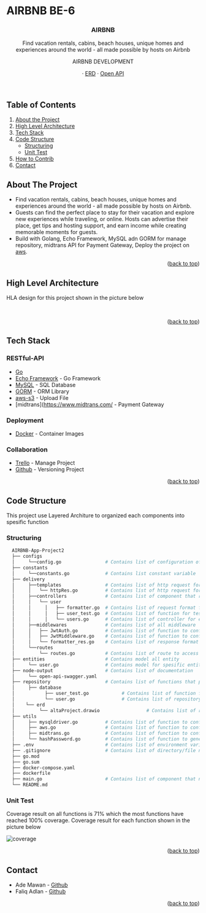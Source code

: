 <div id="top"></div>

# AIRBNB BE-6

<!-- PROJECT LOGO -->
<div align="center">

  <h3 align="center">AIRBNB</h3>
Find vacation rentals, cabins, beach houses, unique homes and experiences around the world - all made possible by hosts on Airbnb

  <p align="center">
    AIRBNB DEVELOPMENT
    <br />
    <div id = "other-software-design"></div>
    ·
    <a href="https://github.com/AIRBNB-App-Project2/backend-airbnb/blob/main/repository/erd/altaProject%20.drawio">ERD</a>
    ·
    <a href="https://app.swaggerhub.com/apis/faliqadlan/airbnb/1.0.0">Open API</a>
  </p>
</div>
<br />

<!-- TABLE OF CONTENTS -->
## Table of Contents
1. [About the Project](#about-the-project)
2. [High Level Architecture](#high-level-architecture)
3. [Tech Stack](#tech-stack)
4. [Code Structure](#code-structure)
    - [Structuring](#structuring)
    - [Unit Test](#unit-test)
5. [How to Contrib](contribute.md)
6. [Contact](#contact)

<!-- ABOUT THE PROJECT -->
## About The Project
- Find vacation rentals, cabins, beach houses, unique homes and experiences around the world - all made possible by hosts on Airbnb. 
- Guests can find the perfect place to stay for their vacation and explore new experiences while traveling, or online. Hosts can advertise their place, get tips and hosting support, and earn income while creating memorable moments for guests.
- Build with Golang, Echo Framework, MySQL adn GORM for manage repository, midtrans API for Payment Gateway, Deploy the project on [aws](https://aws.amazon.com/).

<p align="right">(<a href="#top">back to top</a>)</p>

## High Level Architecture

HLA design for this project shown in the picture below

<br />

<p align="right">(<a href="#top">back to top</a>)</p>

## Tech Stack
### RESTful-API
- [Go](https://go.dev/)
- [Echo Framework](https://echo.labstack.com/) - Go Framework
- [MySQL](https://www.mysql.com/) - SQL Database
- [GORM](https://gorm.io/index.html) - ORM Library
- [aws-s3](https://s3.console.amazon.com/s3) - Upload File
- [midtrans](https://www.midtrans.com/ - Payment Gateway

### Deployment
- [Docker](https://www.docker.com/) - Container Images
### Collaboration 
- [Trello](https://trello.com/) - Manage Project
- [Github](https://github.com/) - Versioning Project

<p align="right">(<a href="#top">back to top</a>)</p>

## Code Structure
This project use Layered Architure to organized each components into spesific function  

### Structuring
  ```sh
    AIRBNB-App-Project2
    ├── configs                        
    │     └──config.go                # Contains list of configuration of the project
    ├── constants                     
    │     └──constants.go             # Contains list constant variable
    ├── delivery                      
    │     ├──templates                # Contains list of http request format based on the result from controller 
    │     │   └── httpRes.go          # Contains list of http request format
    │     ├──controllers              # Contains list of component that receive the request and return a response
    │     │   └── user
    │     │     │   ├── formatter.go  # Contains list of request format for each function on the controller
    │     │     │   ├── user_test.go  # Contains list of function for test each function on the controller
    │     │     │   └── users.go      # Contains list of controller for each entity
    │     ├──middlewares              # Contains list of all middleware 
    │     │   ├── JwtAuth.go          # Contains list of function to config middleware basic auth
    │     │   ├── JwtMiddleware.go    # Contains list of function to config middleware token
    │     │   └── formatter_res.go    # Contains list of response format for each function on the controller
    │     └──routes  
    │         └── routes.go           # Contains list of route to access each function on controller  
    ├── entities                      # Contains model all entity
    │     └── user.go                 # Contains model for spesific entity
    ├── node-output                   # Contains list of documentation
    │     └── open-api-swagger.yaml  
    ├── repository                    # Contains list of functions that process the request and stores it in database
    │     ├── database   
    │           ├── user_test.go            # Contains list of function for test each function on the repository
    │           └── user.go                 # Contains list of repository for each entity
    │    └── erd   
    │         └── altaProject.drawio                 # Contains list of relations database
    ├── utils                         
    │     ├── mysqldriver.go          # Contains list of function to config MySQL type database
    │     ├── aws.go                  # Contains list of function to config aws s3
    │     ├── midtrans.go             # Contains list of function to config payment getaway
    │     └── hashPassword.go         # Contains list of function to generate password
    ├── .env                          # Contains list of environment variable to run the project 
    ├── .gitignore                    # Contains list of directory/file name that will igonored when push project
    ├── go.mod                  
    ├── go.sum 
    ├── docker-compose.yaml 
    ├── dockerfile 
    ├── main.go                       # Contains list of component that need to be executed first to run the app
    └── README.md    
  ```

### Unit Test
Coverage result on all functions is 71% which the most functions have reached 100% coverage. Coverage result for each function shown in the picture below

<img src="https://github.com/AIRBNB-App-Project2/backend-airbnb/coverage.png" alt="coverage">

<p align="right">(<a href="#top">back to top</a>)</p>

<!-- CONTACT -->
## Contact
* Ade Mawan - [Github](https://github.com/ademawan) 
* Faliq Adlan - [Github](https://github.com/faliqadlan) 

<p align="right">(<a href="#top">back to top</a>)</p>
